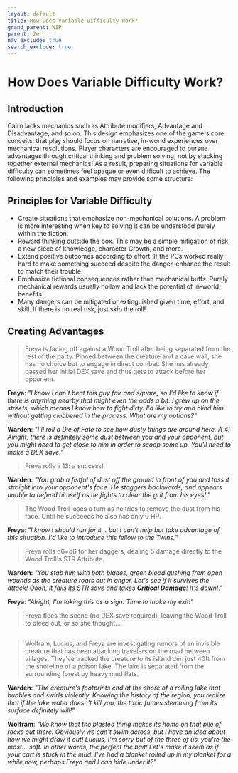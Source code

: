 ```yaml
---
layout: default
title: How Does Variable Difficulty Work?
grand_parent: WIP
parent: 2e
nav_exclude: true
search_exclude: true
---
```


# How Does Variable Difficulty Work?

## Introduction

Cairn lacks mechanics such as Attribute modifiers, Advantage and Disadvantage, and so on. This design emphasizes one of the game's core conceits: that play should focus on narrative, in-world experiences over mechanical resolutions. Player characters are encouraged to pursue advantages through critical thinking and problem solving, not by stacking together external mechanics! As a result, preparing situations for variable difficulty can sometimes feel opaque or even difficult to achieve. The following principles and examples may provide some structure:

## Principles for Variable Difficulty 

- Create situations that emphasize non-mechanical solutions. A problem is more interesting when key to solving it can be understood purely within the fiction. 
- Reward thinking outside the box. This may be a simple mitigation of risk, a new piece of knowledge, character Growth, and more.
- Extend positive outcomes according to effort. If the PCs worked really hard to make something succeed despite the danger, enhance the result to match their trouble.
- Emphasize fictional consequences rather than mechanical buffs. Purely mechanical rewards usually hollow and lack the potential of in-world benefits.
- Many dangers can be mitigated or extinguished given time, effort, and skill. If there is no real risk, just skip the roll! 

## Creating Advantages

> Freya is facing off against a Wood Troll after being separated from the rest of the party. Pinned between the creature and a cave wall, she has no choice but to engage in direct combat. She has already passed her initial DEX save and thus gets to attack before her opponent.

**Freya**: _"I know I can't beat this guy fair and square, so I'd like to know if there is anything nearby that might even the odds a bit. I grew up on the streets, which means I know how to fight dirty. I'd like to try and blind him without getting clobbered in the process. What are my options?"_

**Warden**: _"I'll roll a Die of Fate to see how dusty things are around here. A 4! Alright, there is definitely some dust between you and your opponent, but you might need to get close to him in order to scoop some up. You'll need to make a DEX save._"

> Freya rolls a 13: a success!

**Warden**: _"You grab a fistful of dust off the ground in front of you and toss it straight into your opponent's face. He staggers backwards, and appears unable to defend himself as he fights to clear the grit from his eyes!."_

> The Wood Troll loses a turn as he tries to remove the dust from his face. Until he succeeds he also has only 0 HP.

**Freya**: _"I know I should run for it... but I can't help but take advantage of this situation. I'd like to introduce this fellow to the Twins._"

> Freya rolls d6+d6 for her daggers, dealing 5 damage directly to the Wood Troll's STR Attribute.

**Warden**: _"You stab him with both blades, green blood gushing from open wounds as the creature roars out in anger. Let's see if it survives the attack! Oooh, it fails its STR save and takes **Critical Damage**! It's down!."_

**Freya**: _"Alright, I'm taking this as a sign. Time to make my exit!"_

> Freya flees the scene (no DEX save required), leaving the Wood Troll to bleed out, or so she thought...

## 

> Wolfram, Lucius, and Freya are investigating rumors of an invisible creature that has been attacking travelers on the road between villages. They've tracked the creature to its island den just 40ft from the shoreline of a poison lake. The lake is separated from the surrounding forest by heavy mud flats.

**Warden**: _"The creature's footprints end at the shore of a roiling lake that bubbles and swirls violently. Knowing the history of the region, you realize that if the lake water doesn't kill you, the toxic fumes stemming from its surface definitely will!"_

**Wolfram**: _"We know that the blasted thing makes its home on that pile of rocks out there. Obviously we can't swim across, but I have an idea about how we might draw it out! Lucius, I'm sorry but of the three of us, you're the most... soft. In other words, the perfect the bait! Let's make it seem as if your cart is stuck in the mud. I've had a blanket rolled up in my blanket for a while now, perhaps Freya and I can hide under it?"_